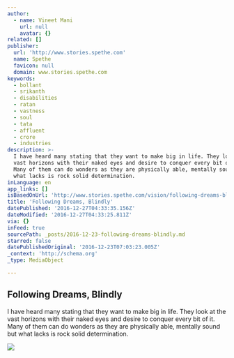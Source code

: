```yaml
---
author:
  - name: Vineet Mani
    url: null
    avatar: {}
related: []
publisher:
  url: 'http://www.stories.spethe.com'
  name: Spethe
  favicon: null
  domain: www.stories.spethe.com
keywords:
  - bollant
  - srikanth
  - disabilities
  - ratan
  - vastness
  - soul
  - tata
  - affluent
  - crore
  - industries
description: >-
  I have heard many stating that they want to make big in life. They look at the
  vast horizons with their naked eyes and desire to conquer every bit of it.
  Many of them can do wonders as they are physically able, mentally sound but
  what lacks is rock solid determination.
inLanguage: en
app_links: []
isBasedOnUrl: 'http://www.stories.spethe.com/vision/following-dreams-blindly/'
title: 'Following Dreams, Blindly'
datePublished: '2016-12-27T04:33:35.156Z'
dateModified: '2016-12-27T04:33:25.811Z'
via: {}
inFeed: true
sourcePath: _posts/2016-12-23-following-dreams-blindly.md
starred: false
datePublishedOriginal: '2016-12-23T07:03:23.005Z'
_context: 'http://schema.org'
_type: MediaObject

---
```

<article style=""><h1>Following Dreams, Blindly</h1><p>I have heard many stating that they want to make big in life. They look at the vast horizons with their naked eyes and desire to conquer every bit of it. Many of them can do wonders as they are physically able, mentally sound but what lacks is rock solid determination.</p><img src="http://www.stories.spethe.com/wp-content/uploads/2016/10/12556514904_ff94ca2f81_k-810x540.jpg" /></article>